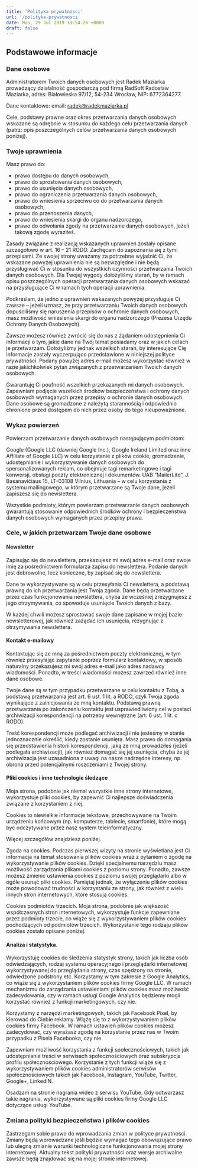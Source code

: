 ```yaml
---
title: 'Polityka prywatnosci'
url: '/polityka-prywatnosci'
date: Mon, 29 Jul 2019 13:54:26 +0000
draft: false
---
```


## Podstawowe informacje

### Dane osobowe

Administratorem Twoich danych osobowych jest Radek Maziarka prowadzący działalność gospodarczą pod firmą RadSoft Radosław Maziarka, adres: Białowieska 97/12, 54-234 Wrocław, NIP: 6772364277.

Dane kontaktowe: email: radek@radekmaziarka.pl

Cele, podstawy prawne oraz okres przetwarzania danych osobowych wskazane są odrębnie w stosunku do każdego celu przetwarzania danych (patrz: opis poszczególnych celów przetwarzania danych osobowych poniżej).

### Twoje uprawnienia

Masz prawo do:
- prawo dostępu do danych osobowych,
- prawo do sprostowania danych osobowych,
- prawo do usunięcia danych osobowych,
- prawo do ograniczenia przetwarzania danych osobowych,
- prawo do wniesienia sprzeciwu co do przetwarzania danych osobowych,
- prawo do przenoszenia danych,
- prawo do wniesienia skargi do organu nadzorczego,
- prawo do odwołania zgody na przetwarzanie danych osobowych, jeżeli takową zgodę wyraziłeś. 

Zasady związane z realizacją wskazanych uprawnień zostały opisane szczegółowo w art. 16 – 21 RODO. Zachęcam do zapoznania się z tymi przepisami. Ze swojej strony uważamy za potrzebne wyjaśnić Ci, że wskazane powyżej uprawnienia nie są bezwzględne i nie będą przysługiwać Ci w stosunku do wszystkich czynności przetwarzania Twoich danych osobowych. Dla Twojej wygody dołożyliśmy starań, by w ramach opisu poszczególnych operacji przetwarzania danych osobowych wskazać na przysługujące Ci w ramach tych operacji uprawnienia.

Podkreślam, że jedno z uprawnień wskazanych powyżej przysługuje Ci zawsze – jeżeli uznasz, że przy przetwarzaniu Twoich danych osobowych dopuściliśmy się naruszenia przepisów o ochronie danych osobowych, masz możliwość wniesienia skargi do organu nadzorczego (Prezesa Urzędu Ochrony Danych Osobowych).

Zawsze możesz również zwrócić się do nas z żądaniem udostępnienia Ci informacji o tym, jakie dane na Twój temat posiadamy oraz w jakich celach je przetwarzam. Dołożyliśmy jednak wszelkich starań, by interesujące Cię informacje zostały wyczerpująco przedstawione w niniejszej polityce prywatności. Podany powyżej adres e-mail możesz wykorzystać również w razie jakichkolwiek pytań związanych z przetwarzaniem Twoich danych osobowych.

Gwarantuję Ci poufność wszelkich przekazanych mi danych osobowych. Zapewniam podjęcie wszelkich środków bezpieczeństwa i ochrony danych osobowych wymaganych przez przepisy o ochronie danych osobowych. Dane osobowe są gromadzone z należytą starannością i odpowiednio chronione przed dostępem do nich przez osoby do tego nieupoważnione.

### Wykaz powierzeń

Powierzam przetwarzanie danych osobowych następującym podmiotom:

Google (Google LLC (dawniej Google Inc.), Google Ireland Limited oraz inne Affiliate of Google LLC) w celu korzystanie z plików cookie, gromadzenie, udostępnianie i wykorzystywanie danych osobowych do spersonalizowanych reklam, co obejmuje tagi remarketingowe i tagi konwersji, obsługi poczty elektronicznej i dokumentów.
UAB “MailerLite”, J. Basanavičiaus 15, LT-03108 Vilnius, Lithuania – w celu korzystania z systemu mailingowego, w którym przetwarzane są Twoje dane, jeżeli zapiszesz się do newslettera.

Wszystkie podmioty, którym powierzam przetwarzanie danych osobowych gwarantują stosowanie odpowiednich środków ochrony i bezpieczeństwa danych osobowych wymaganych przez przepisy prawa.

### Cele, w jakich przetwarzam Twoje dane osobowe

#### Newsletter

Zapisując się do newslettera, przekazujesz mi swój adres e-mail oraz swoje imię za pośrednictwem formularza zapisu do newslettera. Podanie danych jest dobrowolne, lecz konieczne, by zapisać się do newslettera.

Dane te wykorzystywane są w celu przesyłania Ci newslettera, a podstawą prawną do ich przetwarzania jest Twoja zgoda. Dane będą przetwarzane przez czas funkcjonowania newslettera, chyba że wcześniej zrezygnujesz z jego otrzymywania, co spowoduje usunięcie Twoich danych z bazy.

W każdej chwili możesz sprostować swoje dane zapisane w mojej bazie newsletterowej, jak również zażądać ich usunięcia, rezygnując z otrzymywania newslettera.

#### Kontakt e-mailowy 

Kontaktując się ze mną za pośrednictwem poczty elektronicznej, w tym również przesyłając zapytanie poprzez formularz kontaktowy, w sposób naturalny przekazujesz mi swój adres e-mail jako adres nadawcy wiadomości. Ponadto, w treści wiadomości możesz zawrzeć również inne dane osobowe.

Twoje dane są w tym przypadku przetwarzane w celu kontaktu z Tobą, a podstawą przetwarzania jest art. 6 ust. 1 lit. a RODO, czyli Twoja zgoda wynikające z zainicjowania ze mną kontaktu. Podstawą prawną przetwarzania po zakończeniu kontaktu jest usprawiedliwiony cel w postaci archiwizacji korespondencji na potrzeby wewnętrzne (art. 6 ust. 1 lit. c RODO).

Treść korespondencji może podlegać archiwizacji i nie jesteśmy w stanie jednoznacznie określić, kiedy zostanie usunięta. Masz prawo do domagania się przedstawienia historii korespondencji, jaką ze mną prowadziłeś (jeżeli podlegała archiwizacji), jak również domagać się jej usunięcia, chyba że jej archiwizacja jest uzasadniona z uwagi na nasze nadrzędne interesy, np. obrona przed potencjalnymi roszczeniami z Twojej strony.

#### Pliki cookies i inne technologie śledzące

Moja strona, podobnie jak niemal wszystkie inne strony internetowe, wykorzystuje pliki cookies, by zapewnić Ci najlepsze doświadczenia związane z korzystaniem z niej.

Cookies to niewielkie informacje tekstowe, przechowywane na Twoim urządzeniu końcowym (np. komputerze, tablecie, smartfonie), które mogą być odczytywane przez nasz system teleinformatyczny.

Więcej szczegółów znajdziesz poniżej.

Zgoda na cookies. Podczas pierwszej wizyty na stronie wyświetlana jest Ci informacja na temat stosowania plików cookies wraz z pytaniem o zgodę na wykorzystywanie plików cookies. Dzięki specjalnemu narzędziu masz możliwość zarządzania plikami cookies z poziomu strony. Ponadto, zawsze możesz zmienić ustawienia cookies z poziomu swojej przeglądarki albo w ogóle usunąć pliki cookies. Pamiętaj jednak, że wyłączenie plików cookies może powodować trudności w korzystaniu ze strony, jak również z wielu innych stron internetowych, które stosują cookies.

Cookies podmiotów trzecich. Moja strona, podobnie jak większość współczesnych stron internetowych, wykorzystuje funkcje zapewniane przez podmioty trzecie, co wiąże się z wykorzystywaniem plików cookies pochodzących od podmiotów trzecich. Wykorzystanie tego rodzaju plików cookies zostało opisane poniżej.

#### Analiza i statystyka. 

Wykorzystuję cookies do śledzenia statystyk strony, takich jak liczba osób odwiedzających, rodzaj systemu operacyjnego i przeglądarki internetowej wykorzystywanej do przeglądania strony, czas spędzony na stronie, odwiedzone podstrony etc. Korzystamy w tym zakresie z Google Analytics, co wiąże się z wykorzystaniem plików cookies firmy Google LLC. W ramach mechanizmu do zarządzania ustawieniami plików cookies masz możliwość zadecydowania, czy w ramach usługi Google Analytics będziemy mogli korzystać również z funkcji marketingowych, czy nie.

Korzystamy z narzędzi marketingowych, takich jak Facebook Pixel, by kierować do Ciebie reklamy. Wiążę się to z wykorzystywaniem plików cookies firmy Facebook. W ramach ustawień plików cookies możesz zadecydować, czy wyrażasz zgodę na korzystanie przez nas w Twoim przypadku z Pixela Facebooka, czy nie.

Zapewniam możliwość korzystania z funkcji społecznościowych, takich jak udostępnianie treści w serwisach społecznościowych oraz subskrypcja profilu społecznościowego. Korzystanie z tych funkcji wiąże się z wykorzystywaniem plików cookies administratorów serwisów społecznościowych takich jak Facebook, Instagram, YouTube, Twitter, Google+, LinkedIN.

Osadzam na stronie nagrania wideo z serwisu YouTube. Gdy odtwarzasz takie nagrania, wykorzystywane są pliki cookies firmy Google LLC dotyczące usługi YouTube.

### Zmiana polityki bezpieczeństwa i plików cookies

Zastrzegam sobie prawo do wprowadzania zmian w polityce prywatności. Zmiany będą wprowadzane jeśli będzie wymagać tego obowiązujące prawo lub ulegną zmianie warunki technologiczne funkcjonowania mojej strony internetowej. Aktualny tekst polityki prywatności oraz wersje archiwalne zawsze będą znajdować się na mojej stronie internetowej.